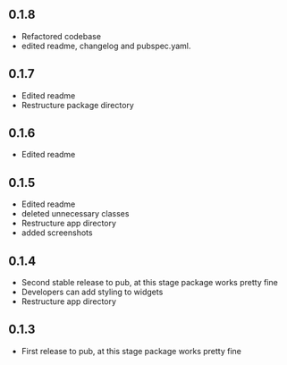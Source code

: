 ## 0.1.8

* Refactored codebase
* edited readme, changelog and pubspec.yaml.

## 0.1.7

* Edited readme
* Restructure package directory

## 0.1.6

* Edited readme


## 0.1.5

* Edited readme
* deleted unnecessary classes
* Restructure app directory
* added screenshots

## 0.1.4

* Second stable release to pub, at this stage package works pretty fine
* Developers can add styling to widgets
* Restructure app directory

## 0.1.3

* First release to pub, at this stage package works pretty fine